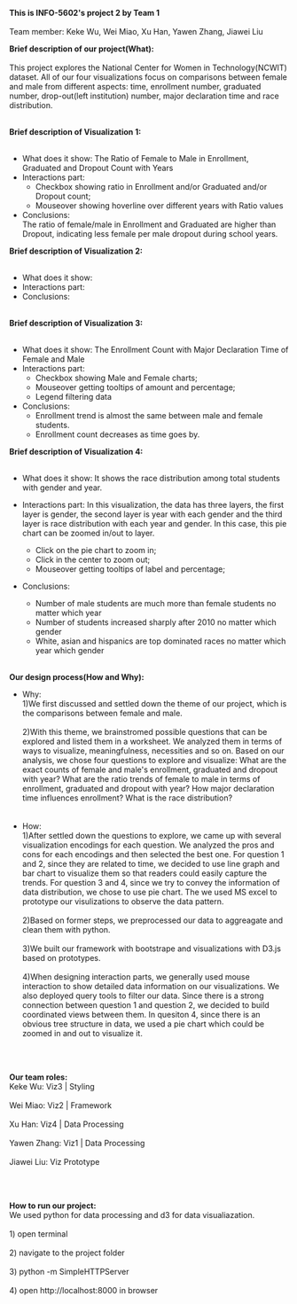 **This is INFO-5602's project 2 by Team 1**
<br></br>Team member:  Keke Wu, Wei Miao, Xu Han, Yawen Zhang, Jiawei Liu


**Brief description of our project(What):**
<br></br>
This project explores the National Center for Women in Technology(NCWIT) dataset. All of our four visualizations focus on comparisons between female and male from different aspects: time, enrollment number, graduated number, drop-out(left institution) number, major declaration time and race distribution.
<br></br>

**Brief description of Visualization 1:**
<br></br>
* What does it show: The Ratio of Female to Male in Enrollment, Graduated and Dropout Count with Years
* Interactions part: 
     * Checkbox showing ratio in Enrollment and/or Graduated and/or Dropout count; 
     * Mouseover showing hoverline over different years with Ratio values
* Conclusions: 
<br>The ratio of female/male in Enrollment and Graduated are higher than Dropout, indicating less female per male dropout during school years. </br>

**Brief description of Visualization 2:**
<br></br>
* What does it show:
* Interactions part:
* Conclusions:
<br></br>

**Brief description of Visualization 3:**
<br></br>
* What does it show: The Enrollment Count with Major Declaration Time of Female and Male
* Interactions part:  
     * Checkbox showing Male and Female charts;
     * Mouseover getting tooltips of amount and percentage;
     * Legend filtering data
* Conclusions:
     * Enrollment trend is almost the same between male and female students.
     * Enrollment count decreases as time goes by.

**Brief description of Visualization 4:**
<br></br>
* What does it show: It shows the race distribution among total students with gender and year.
* Interactions part: In this visualization, the data has three layers, the first layer is gender, the second layer is year with each gender and the third layer is race distribution with each year and gender. In this case, this pie chart can be zoomed in/out to layer.
     * Click on the pie chart to zoom in;
     * Click in the center to zoom out;
     * Mouseover getting tooltips of label and percentage;

* Conclusions:
     * Number of male students are much more than female students no matter which year
     * Number of students increased sharply after 2010 no matter which gender
     * White, asian and hispanics are top dominated races no matter which year which gender
<br></br>

**Our design process(How and Why):**
* Why:
     <br>1)We first discussed and settled down the theme of our project, which is the comparisons between female and male.</br>
     <br>2)With this theme, we brainstromed possible questions that can be explored and listed them in a worksheet. We analyzed them in terms of ways to visualize, meaningfulness, necessities and so on. Based on our analysis, we chose four questions to explore and visualize: What are the exact counts of female and male's enrollment, graduated and dropout with year? What are the ratio trends of female to male in terms of enrollment, graduated and dropout with year? How major declaration time influences enrollment? What is the race distribution? </br>
     <br></br>
* How:
     <br>1)After settled down the questions to explore, we came up with several visualization encodings for each question. We analyzed the pros and cons for each encodings and then selected the best one. For question 1 and 2, since they are related to time, we decided to use line graph and bar chart to visualize them so that readers could easily capture the trends. For question 3 and 4, since we try to convey the information of data distribution, we chose to use pie chart. The we used MS excel to prototype our visulizations to observe the data pattern.</br>
     <br>2)Based on former steps, we preprocessed our data to aggreagate and clean them with python.</br>
     <br>3)We built our framework with bootstrape and visualizations with D3.js based on prototypes.</br>
     <br>4)When designing interaction parts, we generally used mouse interaction to show detailed data information on our visualizations. We also deployed query tools to filter our data. Since there is a strong connection between question 1 and question 2, we decided to build coordinated views between them. In quesiton 4, since there is an obvious tree structure in data, we used a pie chart which could be zoomed in and out to visualize it.
    
     

     
     

<br></br>

**Our team roles:**
<br>Keke Wu: Viz3 | Styling</br>
<br>Wei Miao: Viz2 | Framework</br>
<br>Xu Han: Viz4 | Data Processing  </br>
<br>Yawen Zhang: Viz1 | Data Processing  </br>
<br>Jiawei Liu: Viz Prototype</br>


<br></br>

**How to run our project:**
<br>We used python for data processing and d3 for data visualiazation.</br>
<br>1) open terminal</br>
<br>2) navigate to the project folder</br>
<br>3) python -m SimpleHTTPServer</br>
<br>4) open http://localhost:8000 in browser

